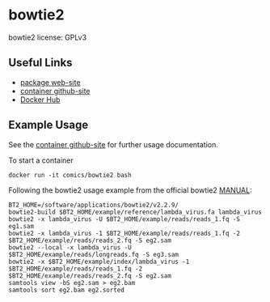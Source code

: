 # bowtie2

bowtie2 license: GPLv3 

## Useful Links

 * [package web-site](https://github.com/BenLangmead/bowtie2)
 * [container github-site](https://github.com/c-omics/bowtie2)
 * [Docker Hub](https://hub.docker.com/u/comics/)

## Example Usage
See the [container github-site](https://github.com/c-omics/) for further usage documentation.

To start a container
```
docker run -it comics/bowtie2 bash
```
Following the bowtie2 usage example from the official bowtie2 [MANUAL](https://github.com/BenLangmead/bowtie2/blob/master/MANUAL):
```
BT2_HOME=/software/applications/bowtie2/v2.2.9/
bowtie2-build $BT2_HOME/example/reference/lambda_virus.fa lambda_virus
bowtie2 -x lambda_virus -U $BT2_HOME/example/reads/reads_1.fq -S eg1.sam
bowtie2 -x lambda_virus -1 $BT2_HOME/example/reads/reads_1.fq -2 $BT2_HOME/example/reads/reads_2.fq -S eg2.sam
bowtie2 --local -x lambda_virus -U $BT2_HOME/example/reads/longreads.fq -S eg3.sam
bowtie2 -x $BT2_HOME/example/index/lambda_virus -1 $BT2_HOME/example/reads/reads_1.fq -2 $BT2_HOME/example/reads/reads_2.fq -S eg2.sam
samtools view -bS eg2.sam > eg2.bam
samtools sort eg2.bam eg2.sorted
```


